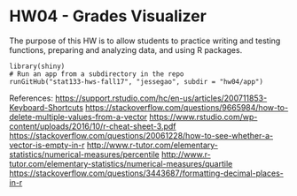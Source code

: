 # HW04 - Grades Visualizer

The purpose of this HW is to allow students to practice writing and testing functions, preparing and analyzing data, and using R packages.

```{r}
library(shiny)
# Run an app from a subdirectory in the repo
runGitHub("stat133-hws-fall17", "jessegao", subdir = "hw04/app")
```

References:
https://support.rstudio.com/hc/en-us/articles/200711853-Keyboard-Shortcuts
https://stackoverflow.com/questions/9665984/how-to-delete-multiple-values-from-a-vector
https://www.rstudio.com/wp-content/uploads/2016/10/r-cheat-sheet-3.pdf
https://stackoverflow.com/questions/20061228/how-to-see-whether-a-vector-is-empty-in-r
http://www.r-tutor.com/elementary-statistics/numerical-measures/percentile
http://www.r-tutor.com/elementary-statistics/numerical-measures/quartile
https://stackoverflow.com/questions/3443687/formatting-decimal-places-in-r
